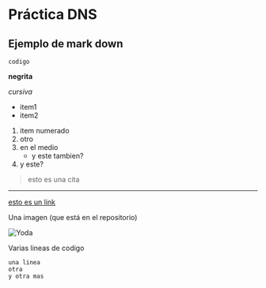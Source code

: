 # Práctica DNS

## Ejemplo de mark down

`codigo`

**negrita**

_cursiva_

* item1
* item2

1. item numerado
1. otro
1. en el medio
   * y este tambien?
1. y este?


> esto es una cita

---

[esto es un link](http://www.google.com)

Una imagen (que está en el repositorio)

![Yoda](https://github.com/damiancastelao/practica01-DNS/blob/master/captura.png)

Varias lineas de codigo

```
una linea
otra
y otra mas
```